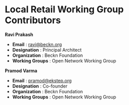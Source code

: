 # Local Retail Working Group Contributors

**Ravi Prakash**  
* __Email__ : ravi@beckn.org
* __Designation__ : Principal Architect
* __Organization__ : Beckn Foundation
* __Working Groups__ : Open Network Working Group

**Pramod Varma** 
* __Email__ : pramod@ekstep.org
* __Designation__ : Co-founder
* __Organization__ : Beckn Foundation
* __Working Groups__ : Open Network Working Group